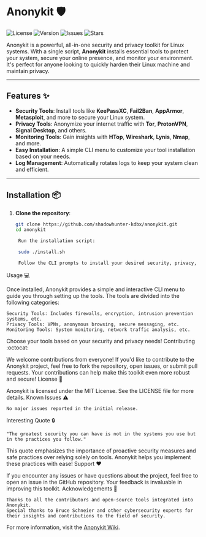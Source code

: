 # Anonykit :shield:

![License](https://img.shields.io/github/license/shadowhunter-kdbx/anonykit)
![Version](https://img.shields.io/github/v/release/shadowhunter-kdbx/anonykit)
![Issues](https://img.shields.io/github/issues/shadowhunter-kdbx/anonykit)
![Stars](https://img.shields.io/github/stars/shadowhunter-kdbx/anonykit)

Anonykit is a powerful, all-in-one security and privacy toolkit for Linux systems. With a single script, **Anonykit** installs essential tools to protect your system, secure your online presence, and monitor your environment. It's perfect for anyone looking to quickly harden their Linux machine and maintain privacy.

---

## Features :sparkles:
- **Security Tools**: Install tools like **KeePassXC**, **Fail2Ban**, **AppArmor**, **Metasploit**, and more to secure your Linux system.
- **Privacy Tools**: Anonymize your internet traffic with **Tor**, **ProtonVPN**, **Signal Desktop**, and others.
- **Monitoring Tools**: Gain insights with **HTop**, **Wireshark**, **Lynis**, **Nmap**, and more.
- **Easy Installation**: A simple CLI menu to customize your tool installation based on your needs.
- **Log Management**: Automatically rotates logs to keep your system clean and efficient.

---

## Installation :package:
1. **Clone the repository**:
   ```bash
   git clone https://github.com/shadowhunter-kdbx/anonykit.git
   cd anonykit

    Run the installation script:

    sudo ./install.sh

    Follow the CLI prompts to install your desired security, privacy, and monitoring tools.

Usage :computer:

Once installed, Anonykit provides a simple and interactive CLI menu to guide you through setting up the tools. The tools are divided into the following categories:

    Security Tools: Includes firewalls, encryption, intrusion prevention systems, etc.
    Privacy Tools: VPNs, anonymous browsing, secure messaging, etc.
    Monitoring Tools: System monitoring, network traffic analysis, etc.

Choose your tools based on your security and privacy needs!
Contributing :octocat:

We welcome contributions from everyone! If you'd like to contribute to the Anonykit project, feel free to fork the repository, open issues, or submit pull requests. Your contributions can help make this toolkit even more robust and secure!
License :memo:

Anonykit is licensed under the MIT License. See the LICENSE file for more details.
Known Issues :warning:

    No major issues reported in the initial release.

Interesting Quote :lock:

    "The greatest security you can have is not in the systems you use but in the practices you follow."


This quote emphasizes the importance of proactive security measures and safe practices over relying solely on tools. Anonykit helps you implement these practices with ease!
Support :heart:

If you encounter any issues or have questions about the project, feel free to open an issue in the GitHub repository. Your feedback is invaluable in improving this toolkit.
Acknowledgements :clap:

    Thanks to all the contributors and open-source tools integrated into Anonykit.
    Special thanks to Bruce Schneier and other cybersecurity experts for their insights and contributions to the field of security.
For more information, visit the [Anonykit Wiki](https://github.com/shadowhunter-kdbx/Anonykit/wiki).
